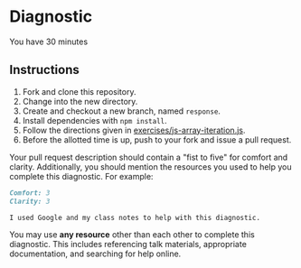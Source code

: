 # Diagnostic

You have 30 minutes

## Instructions

1. Fork and clone this repository.
2. Change into the new directory.
3. Create and checkout a new branch, named `response`.
4. Install dependencies with `npm install`.
5. Follow the directions given in [exercises/js-array-iteration.js](exercises/js-array-iteration.js).
6. Before the allotted time is up, push to your fork and issue a pull request.

Your pull request description should contain a "fist to five" for comfort and
clarity. Additionally, you should mention the resources you used to help you
complete this diagnostic. For example:

```md
Comfort: 3
Clarity: 3

I used Google and my class notes to help with this diagnostic.
```

You may use **any resource** other than each other to complete this diagnostic.
This includes referencing talk materials, appropriate documentation, and
searching for help online.
